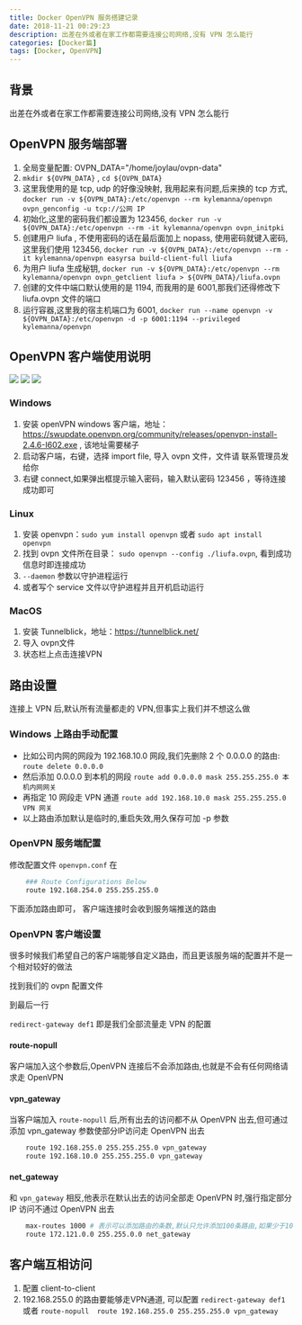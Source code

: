 ```yaml
---
title: Docker OpenVPN 服务搭建记录
date: 2018-11-21 00:29:23
description: 出差在外或者在家工作都需要连接公司网络,没有 VPN 怎么能行
categories: [Docker篇]
tags: [Docker, OpenVPN]
---
```


<!-- more -->
## 背景

出差在外或者在家工作都需要连接公司网络,没有 VPN 怎么能行

## OpenVPN 服务端部署

1. 全局变量配置: OVPN_DATA="/home/joylau/ovpn-data"
2. `mkdir ${OVPN_DATA}` , `cd ${OVPN_DATA}`
3. 这里我使用的是 tcp, udp 的好像没映射, 我用起来有问题,后来换的 tcp 方式, `docker run -v ${OVPN_DATA}:/etc/openvpn --rm kylemanna/openvpn ovpn_genconfig -u tcp://公网 IP`
4. 初始化,这里的密码我们都设置为 123456, `docker run -v ${OVPN_DATA}:/etc/openvpn --rm -it kylemanna/openvpn ovpn_initpki`
5. 创建用户 liufa , 不使用密码的话在最后面加上 nopass, 使用密码就键入密码,这里我们使用 123456, `docker run -v ${OVPN_DATA}:/etc/openvpn --rm -it kylemanna/openvpn easyrsa build-client-full liufa`
6. 为用户 liufa 生成秘钥, `docker run -v ${OVPN_DATA}:/etc/openvpn --rm kylemanna/openvpn ovpn_getclient liufa > ${OVPN_DATA}/liufa.ovpn`
7. 创建的文件中端口默认使用的是 1194, 而我用的是 6001,那我们还得修改下 liufa.ovpn 文件的端口
8. 运行容器,这里我的宿主机端口为 6001, `docker run --name openvpn -v ${OVPN_DATA}:/etc/openvpn -d -p 6001:1194 --privileged kylemanna/openvpn`



## OpenVPN 客户端使用说明

![](https://img.shields.io/badge/author-joylau-green.svg)	![](https://img.shields.io/badge/date-2018--11--20-yellow.svg)	![](https://img.shields.io/badge/version-1.0-blue.svg)

### Windows
1. 安装 openVPN windows 客户端，地址：https://swupdate.openvpn.org/community/releases/openvpn-install-2.4.6-I602.exe , 该地址需要梯子
2. 启动客户端，右键，选择 import file, 导入 ovpn 文件，文件请 联系管理员发给你
3. 右键 connect,如果弹出框提示输入密码，输入默认密码 123456 ，等待连接成功即可

### Linux 
1. 安装 openvpn：`sudo yum install openvpn` 或者 `sudo apt install openvpn`
2. 找到 ovpn 文件所在目录： `sudo openvpn --config ./liufa.ovpn`, 看到成功信息时即连接成功
3. `--daemon` 参数以守护进程运行
4. 或者写个 service 文件以守护进程并且开机启动运行

### MacOS
1. 安装 Tunnelblick，地址：https://tunnelblick.net/
2. 导入 ovpn文件
3. 状态栏上点击连接VPN


## 路由设置
连接上 VPN 后,默认所有流量都走的 VPN,但事实上我们并不想这么做

### Windows 上路由手动配置

- ⽐如公司内网的网段为 192.168.10.0 网段,我们先删除 2 个 0.0.0.0 的路由: `route delete 0.0.0.0 `
- 然后添加 0.0.0.0 到本机的网段 `route add 0.0.0.0 mask 255.255.255.0 本机内网网关` 
- 再指定 10 网段走 VPN 通道 `route add 192.168.10.0 mask 255.255.255.0 VPN 网关`
- 以上路由添加默认是临时的,重启失效,⽤久保存可加 -p 参数

### OpenVPN 服务端配置
修改配置文件 `openvpn.conf`
在 

``` bash
    ### Route Configurations Below
    route 192.168.254.0 255.255.255.0
```

下面添加路由即可， 客户端连接时会收到服务端推送的路由

### OpenVPN 客户端设置
很多时候我们希望自己的客户端能够自定义路由，而且更该服务端的配置并不是一个相对较好的做法

找到我们的 ovpn 配置文件 

到最后一行

`redirect-gateway def1`
即是我们全部流量走 VPN 的配置

#### route-nopull
客户端加入这个参数后,OpenVPN 连接后不会添加路由,也就是不会有任何网络请求走 OpenVPN

#### vpn_gateway
当客户端加入 `route-nopull` 后,所有出去的访问都不从 OpenVPN 出去,但可通过添加 vpn_gateway 参数使部分IP访问走 OpenVPN 出去

```bash
    route 192.168.255.0 255.255.255.0 vpn_gateway
    route 192.168.10.0 255.255.255.0 vpn_gateway
```

#### net_gateway
和 `vpn_gateway` 相反,他表示在默认出去的访问全部走 OpenVPN 时,强行指定部分 IP 访问不通过 OpenVPN 出去

```bash
    max-routes 1000 # 表示可以添加路由的条数,默认只允许添加100条路由,如果少于100条路由可不加这个参数
    route 172.121.0.0 255.255.0.0 net_gateway
```

## 客户端互相访问
1. 配置 client-to-client
2. 192.168.255.0 的路由要能够走VPN通道, 可以配置 `redirect-gateway def1` 或者 `route-nopull  route 192.168.255.0 255.255.255.0 vpn_gateway`




